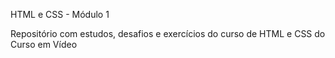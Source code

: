 HTML e CSS - Módulo 1 

Repositório com estudos, desafios e exercícios do curso de HTML e CSS do Curso em Vídeo
